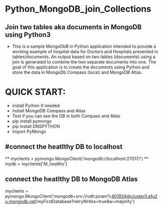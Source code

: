 # Python_MongoDB_join_Collections
## Join two tables aka documents in MongoDB using Python3
* This is a sample MongoDbB in Python application intended to provide a working example of hospital data for Doctors and Hospitals presented in tables/documents. An output based on two tables (documents) using a join is generated to combine the two separate documents into one. The goal of this application is to create the documents using Python and store the data in MongoDb Compass (local) and MongoDB Atlas.
# QUICK START:
* install Python if needed
* Install MongoDB Compass and Atlas
* Test if you can see the DB in both Compass and Atlas
* pip install pymongo
* pip install DNSPYTHON
* Import PyMongo

## #connect the heatlthy DB to localhost
** myclients = pymongo.MongoClient('mongodb://localhost:27017/')
** mydb = myclients['M_healths']
## connect the heatlthy DB to MongoDB Atlas
myclients = pymongo.MongoClient('mongodb+srv://ruth:joram%401934@cluster0.efu2u.mongodb.net/myFirstDatabase?retryWrites=true&w=majority')


